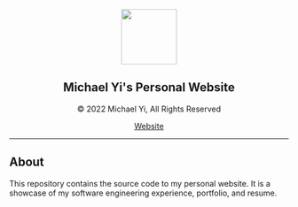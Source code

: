 <div align="center">
    <img src="https://michael-yi.com/static/img/michael.jpeg" width="100" height="100" />
    <h2>Michael Yi's Personal Website</h2>
    <p>© 2022 Michael Yi, All Rights Reserved</p>
    <a href="https://michael-yi.com/">Website</a>
</div>

<hr/>

## About 

This repository contains the source code to my personal website. It is a showcase of my software engineering experience, portfolio, and resume.
